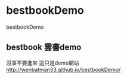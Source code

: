 bestbookDemo
=================

bestbookDemo

## bestbook 雲書demo

沒事不要進來 這只是demo網站
http://wenbatman33.github.io/bestbookDemo/
